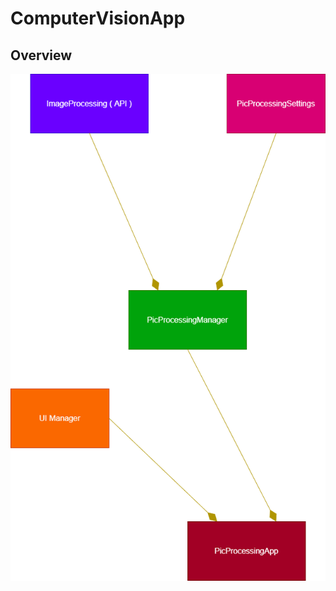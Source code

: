 # ComputerVisionApp

## Overview

<img src="https://github.com/LakhderAmine99/ComputerVisionApp/blob/main/diagram.png">